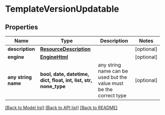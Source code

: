 # TemplateVersionUpdatable


## Properties
Name | Type | Description | Notes
------------ | ------------- | ------------- | -------------
**description** | [**ResourceDescription**](ResourceDescription.md) |  | [optional] 
**engine** | [**EngineHtml**](EngineHtml.md) |  | [optional] 
**any string name** | **bool, date, datetime, dict, float, int, list, str, none_type** | any string name can be used but the value must be the correct type | [optional]

[[Back to Model list]](../README.md#documentation-for-models) [[Back to API list]](../README.md#documentation-for-api-endpoints) [[Back to README]](../README.md)


